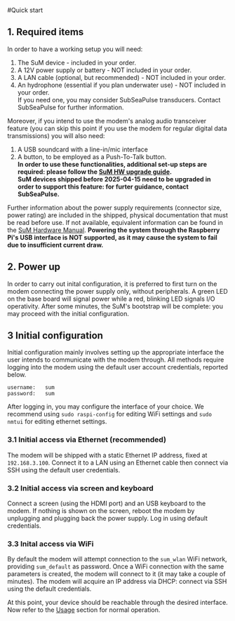 #Quick start
## 1. Required items
In order to have a working setup you will need:

1. The SuM device - included in your order.
2. A 12V power supply or battery - NOT included in your order.
3. A LAN cable (optional, but recommended) - NOT included in your order.
4. An hydrophone (essential if you plan underwater use) - NOT included in your order.
    <br>If you need one, you may consider SubSeaPulse transducers. Contact SubSeaPulse for further information.
    

Moreover, if you intend to use the modem's analog audio transceiver feature (you can skip this point if you use the modem for regular digital data transmissions) you will also need:

1. A USB soundcard with a line-in/mic interface
2. A button, to be employed as a Push-To-Talk button.
	<br>**In order to use these functionalities, additional set-up steps are required: please follow the [SuM HW upgrade guide](https://github.com/subseapulse/sum-doc/raw/master/sum-analog-upgrade-guide.pdf).**
<br>**SuM devices shipped before 2025-04-15 need to be upgraded in order to support this feature: for furter guidance, contact SubSeaPulse.**

Further information about the power supply requirements (connector size, power rating) are included in the shipped, physical documentation that must be read before use. If not available, equivalent information can be found in the [SuM Hardware Manual](https://github.com/subseapulse/sum-doc/raw/master/SuM_HW_manual.pdf). __Powering the system through the Raspberry Pi's USB interface is NOT supported, as it may cause the system to fail due to insufficient current draw.__

## 2. Power up
In order to carry out inital configuration, it is preferred to first turn on the modem connecting the power supply only, without peripherals. A green LED on the base board will signal power while a red, blinking LED signals I/O operativity.
After some minutes, the SuM's bootstrap will be complete: you may proceed with the initial configuration. 

## 3 Initial configuration
Initial configuration mainly involves setting up the appropriate interface the user intends to communicate with the modem through. All methods require logging into the modem using the default user account credentials, reported below.

	username:	sum
	password:	sum

After logging in, you may configure the interface of your choice. We recommend using `sudo raspi-config` for editing WiFi settings and `sudo nmtui` for editing ethernet settings.
### 3.1 Initial access via Ethernet (recommended)
The modem will be shipped with a static Ethernet IP address, fixed at `192.168.3.100`. Connect it to a LAN using an Ethernet cable then connect via SSH using the default user credentials.
### 3.2 Initial access via screen and keyboard
Connect a screen (using the HDMI port) and an USB keyboard to the modem. If nothing is shown on the screen, reboot the modem by unplugging and plugging back the power supply. Log in using default credentials.
### 3.3 Inital access via WiFi
By default the modem will attempt connection to the `sum_wlan` WiFi network, providing `sum_default` as password. Once a WiFi connection with the same parameters is created, the modem will connect to it (it may take a couple of minutes). The modem will acquire an IP address via DHCP: connect via SSH using the default credentials.

At this point, your device should be reachable through the desired interface.
Now refer to the [Usage](usage.md) section for normal operation.
